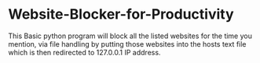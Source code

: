 # Website-Blocker-for-Productivity

This Basic python program will block all the listed websites for the time you mention, via file handling by putting those websites into the hosts text file which is then redirected to 127.0.0.1 IP address.
